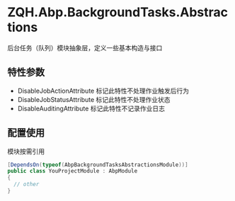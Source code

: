 # ZQH.Abp.BackgroundTasks.Abstractions

后台任务（队列）模块抽象层，定义一些基本构造与接口  

## 特性参数  

* DisableJobActionAttribute		标记此特性不处理作业触发后行为  
* DisableJobStatusAttribute		标记此特性不处理作业状态  
* DisableAuditingAttribute		标记此特性不记录作业日志  

## 配置使用

模块按需引用

```csharp
[DependsOn(typeof(AbpBackgroundTasksAbstractionsModule))]
public class YouProjectModule : AbpModule
{
  // other
}
```
